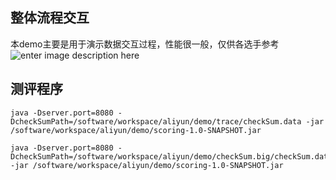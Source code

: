 ## 整体流程交互
本demo主要是用于演示数据交互过程，性能很一般，仅供各选手参考
![enter image description here](https://tianchi-public.oss-cn-hangzhou.aliyuncs.com/public/files/forum/158937741003137571589377409737.png)


## 测评程序
```
java -Dserver.port=8080 -DcheckSumPath=/software/workspace/aliyun/demo/trace/checkSum.data -jar /software/workspace/aliyun/demo/scoring-1.0-SNAPSHOT.jar
```

```
java -Dserver.port=8080 -DcheckSumPath=/software/workspace/aliyun/demo/checkSum.big/checkSum.data -jar /software/workspace/aliyun/demo/scoring-1.0-SNAPSHOT.jar

```